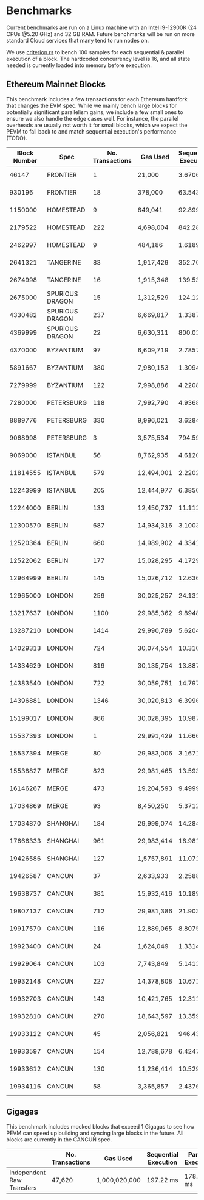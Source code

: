 # Benchmarks

Current benchmarks are run on a Linux machine with an Intel i9-12900K (24 CPUs @5.20 GHz) and 32 GB RAM. Future benchmarks will be run on more standard Cloud services that many tend to run nodes on.

We use [criterion.rs](https://github.com/bheisler/criterion.rs) to bench 100 samples for each sequential & parallel execution of a block. The hardcoded concurrency level is 16, and all state needed is currently loaded into memory before execution.

## Ethereum Mainnet Blocks

This benchmark includes a few transactions for each Ethereum hardfork that changes the EVM spec. While we mainly bench large blocks for potentially significant parallelism gains, we include a few small ones to ensure we also handle the edge cases well. For instance, the parallel overheads are usually not worth it for small blocks, which we expect the PEVM to fall back to and match sequential execution's performance (TODO).

| Block Number | Spec            | No. Transactions | Gas Used   | Sequential Execution | Parallel Execution | P / S    |
| ------------ | --------------- | ---------------- | ---------- | -------------------- | ------------------ | -------- |
| 46147        | FRONTIER        | 1                | 21,000     | 3.6706 µs            | 5.6144 µs          | 1.53     |
| 930196       | FRONTIER        | 18               | 378,000    | 63.543 µs            | 136.19 µs          | 2.14     |
| 1150000      | HOMESTEAD       | 9                | 649,041    | 92.899 µs            | 149.75 µs          | 1.61     |
| 2179522      | HOMESTEAD       | 222              | 4,698,004  | 842.28 µs            | 1.6945 ms          | 2.01     |
| 2462997      | HOMESTEAD       | 9                | 484,186    | 1.6189 ms            | 1.8890 ms          | 1.17     |
| 2641321      | TANGERINE       | 83               | 1,917,429  | 352.70 µs            | 719.25 µs          | 2.04     |
| 2674998      | TANGERINE       | 16               | 1,915,348  | 139.53 µs            | 155.07 µs          | 1.11     |
| 2675000      | SPURIOUS DRAGON | 15               | 1,312,529  | 124.12 µs            | 154.12 µs          | 1.24     |
| 4330482      | SPURIOUS DRAGON | 237              | 6,669,817  | 1.3387 ms            | 782.29 ms          | **0.58** |
| 4369999      | SPURIOUS DRAGON | 22               | 6,630,311  | 800.01 µs            | 420.78 µs          | **0.53** |
| 4370000      | BYZANTIUM       | 97               | 6,609,719  | 2.7857 ms            | 4.2709 ms          | 1.53     |
| 5891667      | BYZANTIUM       | 380              | 7,980,153  | 1.3094 ms            | 2.8677 ms          | 2.19     |
| 7279999      | BYZANTIUM       | 122              | 7,998,886  | 4.2208 ms            | 1.6949 ms          | **0.4**  |
| 7280000      | PETERSBURG      | 118              | 7,992,790  | 4.9368 ms            | 2.7956 ms          | **0.57** |
| 8889776      | PETERSBURG      | 330              | 9,996,021  | 3.6284 ms            | 1.9152 ms          | **0.53** |
| 9068998      | PETERSBURG      | 3                | 3,575,534  | 794.59 µs            | 1.0077 µs          | 1.27     |
| 9069000      | ISTANBUL        | 56               | 8,762,935  | 4.6120 ms            | 4.2585 ms          | **0.92** |
| 11814555     | ISTANBUL        | 579              | 12,494,001 | 2.2202 ms            | 4.4828 ms          | 2.02     |
| 12243999     | ISTANBUL        | 205              | 12,444,977 | 6.3850 ms            | 4.9007 ms          | **0.77** |
| 12244000     | BERLIN          | 133              | 12,450,737 | 11.112 ms            | 11.130 ms          | 1        |
| 12300570     | BERLIN          | 687              | 14,934,316 | 3.1003 ms            | 4.9854 ms          | 1.61     |
| 12520364     | BERLIN          | 660              | 14,989,902 | 4.3341 ms            | 6.4962 ms          | 1.5      |
| 12522062     | BERLIN          | 177              | 15,028,295 | 4.1729 ms            | 3.2003 ms          | **0.77** |
| 12964999     | BERLIN          | 145              | 15,026,712 | 12.636 ms            | 12.350 ms          | **0.98** |
| 12965000     | LONDON          | 259              | 30,025,257 | 24.131 ms            | 11.280 ms          | **0.47** |
| 13217637     | LONDON          | 1100             | 29,985,362 | 9.8948 ms            | 9.0780 ms          | **0.92** |
| 13287210     | LONDON          | 1414             | 29,990,789 | 5.6204 ms            | 12.764 ms          | 2.27     |
| 14029313     | LONDON          | 724              | 30,074,554 | 10.310 ms            | 4.1837 ms          | **0.41** |
| 14334629     | LONDON          | 819              | 30,135,754 | 13.887 ms            | 9.3024 ms          | **0.67** |
| 14383540     | LONDON          | 722              | 30,059,751 | 14.797 ms            | 8.4609 ms          | **0.57** |
| 14396881     | LONDON          | 1346             | 30,020,813 | 6.3996 ms            | 10.363 ms          | 1.62     |
| 15199017     | LONDON          | 866              | 30,028,395 | 10.987 ms            | 5.9905 µs          | **0.55** |
| 15537393     | LONDON          | 1                | 29,991,429 | 11.666 µs            | 26.044 µs          | 2.23     |
| 15537394     | MERGE           | 80               | 29,983,006 | 3.1671 ms            | 2.6375 ms          | **0.83** |
| 15538827     | MERGE           | 823              | 29,981,465 | 13.593 ms            | 10.093 ms          | **0.74** |
| 16146267     | MERGE           | 473              | 19,204,593 | 9.4999 ms            | 4.3734 ms          | **0.46** |
| 17034869     | MERGE           | 93               | 8,450,250  | 5.3712 ms            | 3.6455 ms          | **0.68** |
| 17034870     | SHANGHAI        | 184              | 29,999,074 | 14.284 ms            | 13.195 ms          | **0.92** |
| 17666333     | SHANGHAI        | 961              | 29,983,414 | 16.981 ms            | 12.010 ms          | **0.71** |
| 19426586     | SHANGHAI        | 127              | 1,5757,891 | 11.071 ms            | 13.398 ms          | 1.21     |
| 19426587     | CANCUN          | 37               | 2,633,933  | 2.2588 ms            | 1.5037 ms          | **0.67** |
| 19638737     | CANCUN          | 381              | 15,932,416 | 10.189 ms            | 9.8842 ms          | **0.97** |
| 19807137     | CANCUN          | 712              | 29,981,386 | 21.903 ms            | 16.617 ms          | **0.76** |
| 19917570     | CANCUN          | 116              | 12,889,065 | 8.8075 ms            | 6.8411 ms          | **0.78** |
| 19923400     | CANCUN          | 24               | 1,624,049  | 1.3314 ms            | 1.5117 ms          | 1.14     |
| 19929064     | CANCUN          | 103              | 7,743,849  | 5.1411 ms            | 4.5174 ms          | **0.88** |
| 19932148     | CANCUN          | 227              | 14,378,808 | 10.671 ms            | 8.9348 ms          | **0.84** |
| 19932703     | CANCUN          | 143              | 10,421,765 | 12.311 ms            | 7.7787 ms          | **0.63** |
| 19932810     | CANCUN          | 270              | 18,643,597 | 13.359 ms            | 11.729 ms          | **0.88** |
| 19933122     | CANCUN          | 45               | 2,056,821  | 946.43 µs            | 848.76 µs          | **0.9**  |
| 19933597     | CANCUN          | 154              | 12,788,678 | 6.4247 ms            | 5.8688 ms          | **0.91** |
| 19933612     | CANCUN          | 130              | 11,236,414 | 10.529 ms            | 5.6784 ms          | **0.54** |
| 19934116     | CANCUN          | 58               | 3,365,857  | 2.4376 ms            | 1.7968 ms          | **0.74** |

## Gigagas

This benchmark includes mocked blocks that exceed 1 Gigagas to see how PEVM can speed up building and syncing large blocks in the future. All blocks are currently in the CANCUN spec.

|                           | No. Transactions | Gas Used      | Sequential Execution | Parallel Execution | P / S   |
| ------------------------- | ---------------- | ------------- | -------------------- | ------------------ | ------- |
| Independent Raw Transfers | 47,620           | 1,000,020,000 | 197.22 ms            | 178.64 ms          | **91%** |

